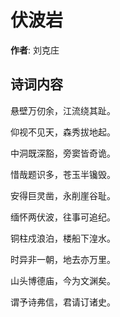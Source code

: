 # 伏波岩

**作者**: 刘克庄

## 诗词内容

悬壁万仞余，江流绕其趾。

仰视不见天，森秀拔地起。

中洞既深豁，旁窦皆奇诡。

惜哉题识多，苍玉半镵毁。

安得巨灵凿，永削崖谷耻。

缅怀两伏波，往事可追纪。

铜柱戍浪泊，楼船下湟水。

时异非一朝，地去亦万里。

山头博德庙，今为文渊矣。

谓予诗弗信，君请订诸史。

